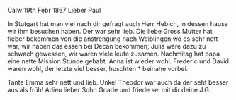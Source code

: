  Calw 19th Febr 1867
Lieber Paul

In Stutgart hat man viel nach dir gefragt auch Herr Hebich, in dessen hause wir ihm besuchen haben. Der war sehr lieb. Die liebe Gross Mutter hat fieber bekommen von die anstrengung nach Weiblingen wo es sehr nett war, wir haben das essen bei Decan bekommen; Julia wäre dazu zu schwach gewessen, wir waren viele leute zusamen. Nachmitag hat papa eine nette Mission Stunde gehabt. Anna ist wieder wohl. Frederic und David waren wohl, der letzte viel besser, huschten <tussis>* beinahe vorbei.

Tante Emma sehr nett und lieb. Unkel Theodor war auch da der seht besser aus als früh! Adieu lieber Sohn Gnade und friede sei mit dir deine  J.G.
